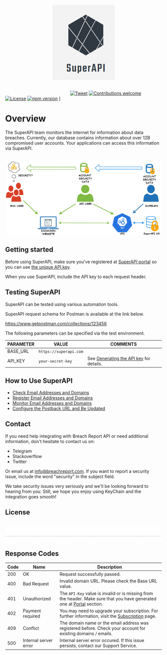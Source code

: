 <p align="center">
  <br>
  <img width="200" src="./img/logo.png" alt="">
  <br>
  <br>
</p>

<link rel="stylesheet" type="text/css" href="https://stackpath.bootstrapcdn.com/bootstrap/4.2.1/css/bootstrap.min.css">

&nbsp;&nbsp;&nbsp;&nbsp;&nbsp;&nbsp;&nbsp;&nbsp;&nbsp;&nbsp;&nbsp;&nbsp;&nbsp;&nbsp;&nbsp;&nbsp;&nbsp;&nbsp;&nbsp;&nbsp;&nbsp;&nbsp;&nbsp;&nbsp;&nbsp;&nbsp;&nbsp;&nbsp;&nbsp;&nbsp;&nbsp;&nbsp;&nbsp;&nbsp;&nbsp;&nbsp;&nbsp;&nbsp;&nbsp;
&nbsp;&nbsp;&nbsp;&nbsp;&nbsp;&nbsp;&nbsp;&nbsp;&nbsp;&nbsp;&nbsp;&nbsp;&nbsp;[![Tweet](https://img.shields.io/twitter/url/http/shields.io.svg?style=social)](https://twitter.com/intent/tweet?text=A%20good,%20solid%20app%20to%20keep%20your%20keys%20safe.&url=https://keychain.array.io/&via=ProjectArray&hashtags=cybersecurity,private,cryptography,blockchain,app) [![Contributions welcome](https://img.shields.io/badge/contributions-welcome-orange.svg)](https://github.com/arrayio/array-io-keychain#contributing-to-the-project)
[![License](https://img.shields.io/badge/license-MIT-blue.svg)](https://github.com/arrayio/array-io-keychain/blob/master/LICENSE.md) [![npm version](https://badge.fury.io/js/keychain.js.svg)](https://badge.fury.io/js/keychain.js) ]

# Overview

The SuperAPI team monitors the internet for information about data breaches. Currently, our database contains information about over 12B compromised user accounts. Your applications can access this information via SuperAPI.

<p align="center">
  <br>
  <img width="500" src="./img/superapi.png" alt="">
  <br>
</p>


## Getting started

Before using SuperAPI, make sure you've registered at [SuperAPI portal](https://superapi.com) so you can use [the unique API key](https://github.com/vissaly/brapi/blob/master/docs/get-api-key.md). 

When you use SuperAPI, include the API key to each request header. 

## Testing SuperAPI

SuperAPI can be tested using various automation tools.

SuperAPI request schema for Postman is available at the link below.

https://www.getpostman.com/collections/123456

The following parameters can be specified via the test environment.

| PARAMETER | VALUE | COMMENTS |
| ------ | ------ | ------ |
| BASE_URL | `https://superapi.com` |  |
| API_KEY | `your-secret-key` | See [Generating the API key](https://github.com/vissaly/brapi/blob/master/docs/get-api-key.md) for details. |

## How to Use SuperAPI

* [Check Email Addresses and Domains]()
* [Register Email Addresses and Domains]()
* [Monitor Email Addresses and Domains]()
* [Configure the Postback URL and Be Updated]()


## Contact 

If you need help integrating with Breach Report API or need additional information, don't hesitate to contact us on:

* Telegram
* Stackoverflow
* Twitter

Or email us at info@breachreport.com.
If you want to report a security issue, include the word "security" in the subject field.

We take security issues very seriously and we'll be looking forward to hearing from you. Still, we hope you enjoy using KeyChain and the integration goes smooth!

## License 




<p align="center">
  <br>
  <img width="500" src="./img/chapter-separate.jpg" alt="">
</p>

## Response Codes

| Code | Name | Description |
| ------ | ------ | ------ |
| 200 | OK | Request successfully passed. |
| 400 | Bad Request | Invalid domain URL. Please check the Base URL value. |
| 401 | Unauthorized | The `API-Key` value is invalid or is missing from the header. Make sure that you have generated one at [Portal](https://breachreport.com/portal/user-api) section. |
| 402 | Payment required | You may need to upgrade your subscription. For further information, visit the [Subscription](https://breachreport.com/portal/subscriptions) page. |
| 409 | Conflict | The domain name or the email address was registered before. Check your account for existing domains / emails. |
| 500 | Internal server error | Internal server error occured. If this issue persists, contact our Support Service. |